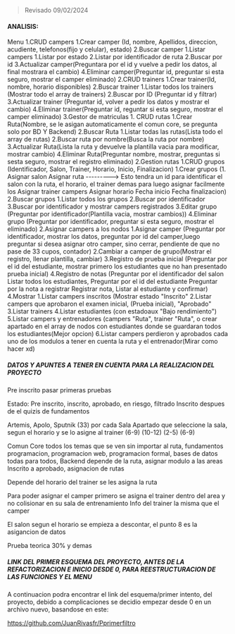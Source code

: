 > Revisado 09/02/2024

#### ANALISIS:

Menu
1.CRUD campers
	1.Crear camper (Id, nombre, Apellidos, direccion, acudiente, telefonos(fijo y celular), estado)
	2.Buscar camper
		1.Listar campers
			1.Listar por estado
			2.Listar por identificador de ruta
		2.Buscar por id
	3.Actualizar camper(Preguntara por el id y vuelve a pedir los datos, al final mostrara el cambio)
	4.Eliminar camper(Preguntar id, preguntar si esta seguro, mostrar el camper eliminado)
2.CRUD trainers
	1.Crear trainer(Id, nombre, horario disponibles)
	2.Buscar trainer
		1.Listar todos los trainers (Mostrar todo el array de trainers)
		2.Buscar por ID (Preguntar id y filtrar)
	3.Actualizar trainer (Preguntar id, volver a pedir los datos y mostrar el cambio)
	4.Eliminar trainer(Preguntar id, reguntar si esta seguro, mostrar el camper eliminado)
3.Gestor de matriculas
	1. CRUD rutas
		1.Crear Ruta(Nombre, se le asigan automaticamente el comun core, se pregunta solo por BD Y Backend)
		2.Buscar Ruta
			1.Listar todas las rutas(Lista todo el array de rutas)
			2.Buscar ruta por nombre(Busca la ruta por nombre)
		3.Actualizar Ruta(Lista la ruta y devuelve la plantilla vacia para modificar, mostrar cambio)
		4.Eliminar Ruta(Preguntar nombre, mostrar, preguntas si sesta seguro, mostrar el registro eliminado)
	2.Gestion rutas
		1.CRUD grupos (Identificador, Salon, Trainer, Horario, Inicio, Finalizacion)
			1.Crear grupos 
					(1. Asignar salon 
					Asignar ruta  ---------> Esto tendra un id para identificar el salon con la ruta, el horario, el trainer demas para luego asignar facilmente los 
					Asignar trainer           campers
					Asignar horario
					Fecha inicio
					Fecha finalizacion)
			2.Buscar grupos
				1.Listar todos los grupos
				2.Buscar por identificador
				3.Buscar por identificador y mostrar campers registrados
			3.Editar grupo
				(Preguntar por identificador(Plantilla vacia, mostrar cambios))
			4.Eliminar grupo
				(Preguntar por identificador, preguntar si esta seguro, mostrar el eliminado)
		2.Asignar campers a los nodos
			1.Asignar camper (Preguntar por identificador, mostrar los datos, preguntar por id del camper,luego preguntar si desea asignar otro camper, sino cerrar, pendiente de que no pase de 33 cupos, contador)
			2.Cambiar a camper de grupo(Mostrar el registro, llenar plantilla, cambiar)
	3.Registro de prueba inicial
		(Preguntar por el id del estudiante, mostrar primero los estudiantes que no han presentado
		prueba inicial)
	4.Registro de notas
		(Preguntar por el identificador del salon
		Listar todos los estudiantes, Preguntar por el id del estudiante
		Preguntar por la nota a registrar
		Registrar nota, Listar al estudiante y confirmar)
4.Mostrar
	1.Listar campers inscritos
		(Mostrar estado "Inscrito"
	2.Listar campers que aprobaron el examen inicial, (Prueba inicial), "Aprobado"
	3.Listar trainers
	4.Listar estudiantes (con estadoaux "Bajo rendimiento")
	5.Listar campers y entrenadores (campers "Ruta", trainer "Ruta", o crear apartado en el array de nodos con estudiantes donde se guardaran todos los estudiantes(Mejor opcion)
	6.Listar campers perdieron y aprobados cada uno de los modulos a tener en cuenta la ruta y el entrenador(Mirar como hacer xd)

##### DATOS Y APUNTES A TENER EN CUENTA PARA LA REALIZACION DEL PROYECTO

Pre inscrito pasar primeras pruebas 

Estado: Pre inscrito, inscrito, aprobado, en riesgo, filtrado Inscrito despues de el quizis de fundamentos 

Artemis, Apolo, Sputnik (33) por cada Sala Apartado que seleccione la sala, segun el horario y se lo asigne al trainer (6-9) (10-12) (2-5) (6-9) 

Comun Core todos los temas que se ven sin importar al ruta, fundamentos programacion, programacion web, programacion formal, bases de datos todas para todos, Backend depende de la ruta, asignar modulo a las areas Inscrito a aprobado, asignacion de rutas  

Depende del horario del trainer se les asigna la ruta 

Para poder asignar el camper primero se asigna el trainer dentro del area y no colisionar en su sala de entrenamiento Info del trainer la misma que el camper 

El salon segun el horario se empieza a descontar, el punto 8 es la asigancion de datos  

Prueba teorica 30% y demas

##### LINK DEL PRIMER ESQUEMA DEL PROYECTO, ANTES DE LA REFACTORIZACION E INICIO DESDE 0, PARA REESTRUCTURACION DE LAS FUNCIONES Y EL MENU

A continuacion podra encontrar el link del esquema/primer intento, del proyecto, debido a complicaciones se decidio empezar desde 0 en un archivo nuevo, basandose en este:

https://github.com/JuanRivasfr/Pprimerfiltro